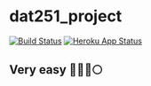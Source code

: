 # dat251_project
[![Build Status](https://travis-ci.com/erlendtorsvik/dat251_project.svg?branch=main)](https://travis-ci.com/erlendtorsvik/dat251_project)
[![Heroku App Status](https://heroku-shields.herokuapp.com/dat251-project)](https://dat251-project.herokuapp.com)
## Very easy 🚀🚀🚀🌕
